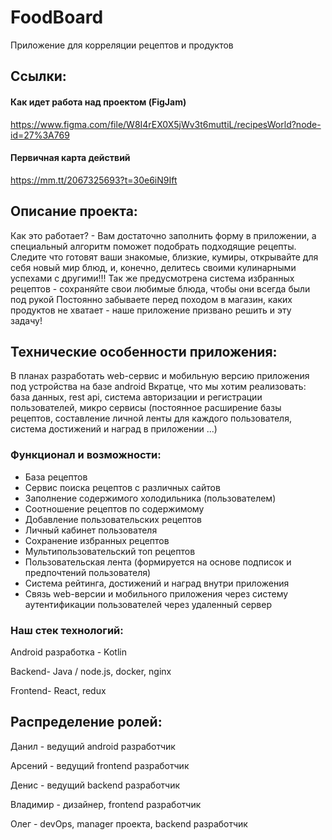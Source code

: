 # FoodBoard
Приложение для корреляции рецептов и продуктов

## Ссылки:

#### Как идет работа над проектом (FigJam) 
https://www.figma.com/file/W8I4rEX0X5jWv3t6muttiL/recipesWorld?node-id=27%3A769
#### Первичная карта действий
https://mm.tt/2067325693?t=30e6iN9Ift

## Описание проекта:
Как это работает? - Вам достаточно заполнить форму в приложении, а специальный алгоритм поможет подобрать подходящие рецепты. Следите что готовят ваши знакомые, близкие, кумиры, открывайте для себя новый мир блюд, и, конечно, делитесь своими кулинарными успехами с другими!!! Так же предусмотрена система избранных рецептов - сохраняйте свои любимые блюда, чтобы они всегда были под рукой
Постоянно забываете перед походом в магазин, каких продуктов не хватает - наше приложение призвано решить и эту задачу!

## Технические особенности приложения:
В планах разработать web-сервис и мобильную версию приложения под устройства на базе android 
Вкратце, что мы хотим реализовать: база данных, rest api, система авторизации и регистрации пользователей, микро сервисы (постоянное расширение базы рецептов, составление личной ленты для каждого пользователя, система достижений и наград в приложении ...)

### Функционал и возможности:
- База рецептов
- Сервис поиска рецептов с различных сайтов 
- Заполнение содержимого холодильника (пользователем)
- Соотношение рецептов по содержимому
- Добавление пользовательских рецептов
- Личный кабинет пользователя
- Сохранение избранных рецептов
- Мультипользовательский топ рецептов
- Пользовательская лента (формируется на основе подписок и 
 предпочтений пользователя)
- Система рейтинга, достижений и наград внутри приложения
- Связь web-версии и мобильного приложения через систему аутентификации пользователей через удаленный сервер

### Наш стек технологий:

Android разработка - Kotlin

Backend- Java / node.js, docker, nginx

Frontend- React, redux

## Распределение ролей:

Данил - ведущий android разработчик

Арсений - ведущий frontend разработчик

Денис - ведущий backend разработчик

Владимир - дизайнер, frontend разработчик

Олег - devOps, manager проекта, backend разработчик